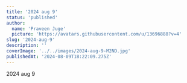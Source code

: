 ```yaml
---
title: '2024 aug 9'
status: 'published'
author:
  name: 'Praveen Juge'
  picture: 'https://avatars.githubusercontent.com/u/13696888?v=4'
slug: '2024-aug-9'
description: ''
coverImage: '../../images/2024-aug-9-M2ND.jpg'
publishedAt: '2024-08-09T18:22:09.275Z'
---
```


2024 aug 9